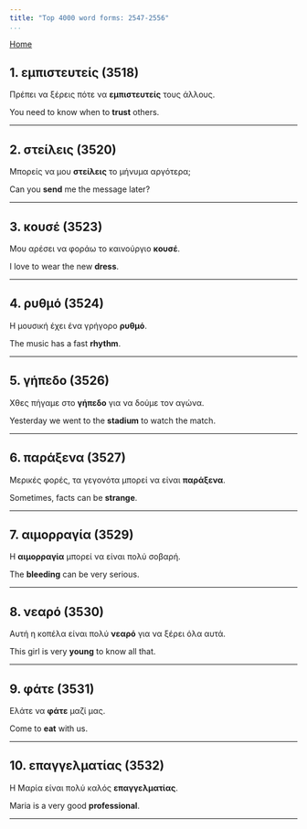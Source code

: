 ```yaml
---
title: "Top 4000 word forms: 2547-2556"
...
```


[Home](./) 

## 1. εμπιστευτείς (3518)

Πρέπει να ξέρεις πότε να **εμπιστευτείς** τους άλλους.  

You need to know when to **trust** others.

---

## 2. στείλεις (3520)

Μπορείς να μου **στείλεις** το μήνυμα αργότερα;  

Can you **send** me the message later?

---

## 3. κουσέ (3523)

Μου αρέσει να φοράω το καινούργιο **κουσέ**.  

I love to wear the new **dress**.

---

## 4. ρυθμό (3524)

Η μουσική έχει ένα γρήγορο **ρυθμό**.

The music has a fast **rhythm**.

---

## 5. γήπεδο (3526)

Χθες πήγαμε στο **γήπεδο** για να δούμε τον αγώνα.

Yesterday we went to the **stadium** to watch the match.

---

## 6. παράξενα (3527)

Μερικές φορές, τα γεγονότα μπορεί να είναι **παράξενα**.

Sometimes, facts can be **strange**.

---

## 7. αιμορραγία (3529)

Η **αιμορραγία** μπορεί να είναι πολύ σοβαρή.

The **bleeding** can be very serious.

---

## 8. νεαρό (3530)

Αυτή η κοπέλα είναι πολύ **νεαρό** για να ξέρει όλα αυτά.  

This girl is very **young** to know all that.

---

## 9. φάτε (3531)

Ελάτε να **φάτε** μαζί μας.

Come to **eat** with us.

---

## 10. επαγγελματίας (3532)

Η Μαρία είναι πολύ καλός **επαγγελματίας**.  

Maria is a very good **professional**.

---

